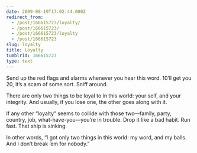 ```yaml
---
date: 2009-08-19T17:02:44.000Z
redirect_from:
  - /post/166615723/loyalty/
  - /post/166615723/
  - /post/166615723/loyalty
  - /post/166615723
slug: loyalty
title: Loyalty
tumblrid: 166615723
type: text
---
```

<p>Send up the red flags and alarms whenever you hear this word. 10&rsquo;ll get you 20, it&rsquo;s a scam of some sort.  Sniff around.</p>

<p>There are only two things to be loyal to in this world: your self, and your integrity. And usually, if you lose one, the other goes along with it.</p>

<p>If any other &ldquo;loyalty&rdquo; seems to collide with those two—family, party, country, job, what-have-you—you&rsquo;re in trouble. Drop it like a bad habit. Run fast. That ship is sinking.</p>

<p>In other words, &ldquo;I got only two things in this world: my word, and my balls. And I don&rsquo;t break ’em for nobody.&rdquo;</p>
